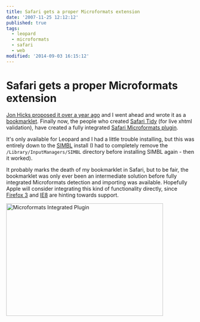 ```yaml
---
title: Safari gets a proper Microformats extension
date: '2007-11-25 12:12:12'
published: true
tags:
  - leopard
  - microformats
  - safari
  - web
modified: '2014-09-03 16:15:12'
---
```

# Safari gets a proper Microformats extension

[Jon Hicks proposed it over a year ago](http://www.hicksdesign.co.uk/journal/a-proposal-for-a-safari-microformats-plugin) and I went ahead and wrote it as a [bookmarklet](http://leftlogic.com/lounge/articles/microformats_bookmarklet).  Finally now, the people who created [Safari Tidy](http://zappatic.net/safaritidy/) (for live xhtml validation), have created a fully integrated [Safari Microformats plugin](http://zappatic.net/safarimicroformats/).


<!--more-->

It's only available for Leopard and I had a little trouble installing, but this was entirely down to the [SIMBL](http://www.culater.net/software/SIMBL/SIMBL.php) install (I had to completely remove the <code>/Library/InputManagers/SIMBL</code> directory before installing SIMBL again - then it worked).

It probably marks the death of my bookmarklet in Safari, but to be fair, the bookmarklet was only ever been an intermediate solution before fully integrated Microformats detection and importing was available.  Hopefully Apple will consider integrating this kind of functionality directly, since [Firefox 3](http://wiki.mozilla.org/Firefox/Feature_Brainstorming:Microformat_Handling) and [IE8](http://arstechnica.com/news.ars/post/20070502-microsoft-drops-hints-about-internet-explorer-8.html) are hinting towards support.

<a href="http://www.flickr.com/photos/remysharp/2062178078/" title="Microformats Integrated Plugin by Remy Sharp, on Flickr"><img src="https://farm3.static.flickr.com/2318/2062178078_0d09e317dc.jpg" width="420" height="302" alt="Microformats Integrated Plugin" /></a>
